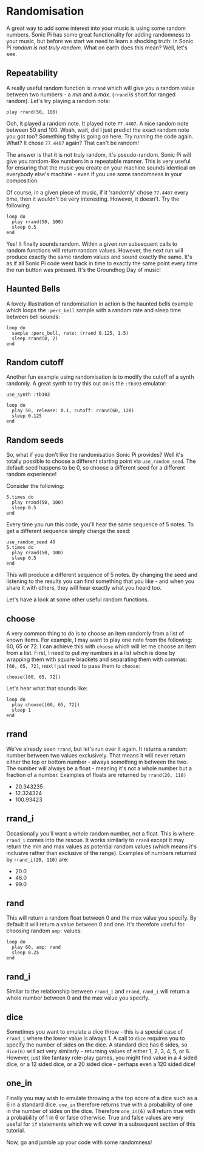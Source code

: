 # Randomisation

A great way to add some interest into your music is using some random numbers. Sonic Pi has some great functionality for adding randomness to your music, but before we start we need to learn a shocking truth: in Sonic Pi *random is not truly random*. What on earth does this mean? Well, let's see. 

## Repeatability

A really useful random function is `rrand` which will give you a random value between two numbers - a *min* and a *max*. (`rrand` is short for ranged random). Let's try playing a random note:

```
play rrand(50, 100)
```

Ooh, it played a random note. It played note `77.4407`. A nice random note between 50 and 100. Woah, wait, did I just predict the exact random note you got too? Something fishy is going on here. Try running the code again. What? It chose `77.4407` again? That can't be random!

The answer is that it is not truly random, it's pseudo-random. Sonic Pi will give you random-like numbers in a repeatable manner. This is very useful for ensuring that the music you create on your machine sounds identical on everybody else's machine - even if you use some randomness in your composition. 

Of course, in a given piece of music, if it 'randomly' chose `77.4407` every time, then it wouldn't be very interesting. However, it doesn't. Try the following:

```
loop do
  play rrand(50, 100)
  sleep 0.5
end 
```

Yes! It finally sounds random. Within a given *run* subsequent calls to random functions will return random values. However, the next run will produce exactly the same random values and sound exactly the same. It's as if all Sonic Pi code went back in time to exactly the same point every time the run button was pressed. It's the Groundhog Day of music!

## Haunted Bells

A lovely illustration of randomisation in action is the haunted bells example which loops the `:perc_bell` sample with a random rate and sleep time between bell sounds:

```
loop do
  sample :perc_bell, rate: (rrand 0.125, 1.5)
  sleep rrand(0, 2)
end
```  

## Random cutoff

Another fun example using randomisation is to modify the cutoff of a synth randomly. A great synth to try this out on is the `:tb303` emulator:

```
use_synth :tb303

loop do
  play 50, release: 0.1, cutoff: rrand(60, 120)
  sleep 0.125
end
```

## Random seeds

So, what if you don't like the randomisation Sonic Pi provides? Well it's totally possible to choose a different starting point via `use_random_seed`. The default seed happens to be 0, so choose a different seed for a different random experience!

Consider the following:

```
5.times do
  play rrand(50, 100)
  sleep 0.5
end
```

Every time you run this code, you'll hear the same sequence of 5 notes. To get a different sequence simply change the seed:

```
use_random_seed 40
5.times do
  play rrand(50, 100)
  sleep 0.5
end
```

This will produce a different sequence of 5 notes. By changing the seed and listening to the results you can find something that you like - and when you share it with others, they will hear exactly what you heard too.

Let's have a look at some other useful random functions.


## choose

A very common thing to do is to choose an item randomly from a list of known items. For example, I may want to play one note from the following: 60, 65 or 72. I can achieve this with `choose` which will let me choose an item from a list. First, I need to put my numbers in a list which is done by wrapping them with square brackets and separating them with commas: `[60, 65, 72]`, next I just need to pass them to `choose`:

```
choose([60, 65, 72])
```

Let's hear what that sounds like:

```
loop do
  play choose([60, 65, 72])
  sleep 1
end
```

## rrand

We've already seen `rrand`, but let's run over it again. It returns a random number between two values exclusively. That means it will never return either the top or bottom number - always something in between the two. The number will always be a float - meaning it's not a whole number but a fraction of a number. Examples of floats are returned by `rrand(20, 110)`

* 20.343235
* 12.324324
* 100.93423

## rrand_i

Occasionally you'll want a whole random number, not a float. This is where `rrand_i` comes into the rescue. It works similarly to `rrand` except it may return the min and max values as potential random values (which means it's inclusive rather than exclusive of the range). Examples of numbers returned by `rrand_i(20, 110)` are:

* 20.0
* 46.0
* 99.0

## rand

This will return a random float between 0 and the max value you specify. By default it will return a value between 0 and one. It's therefore useful for choosing random `amp:` values:


```
loop do
  play 60, amp: rand
  sleep 0.25
end
```

## rand_i

Similar to the relationship between `rrand_i` and `rrand`, `rand_i` will return a whole number between 0 and the max value you specify.

## dice

Sometimes you want to emulate a dice throw - this is a special case of `rrand_i` where the lower value is always 1. A call to `dice` requires you to specify the number of sides on the dice. A standard dice has 6 sides, so `dice(6)` will act very similarly - returning values of either 1, 2, 3, 4, 5, or 6. However, just like fantasy role-play games, you might find value in a 4 sided dice, or a 12 sided dice, or a 20 sided dice - perhaps even a 120 sided dice!

## one_in

Finally you may wish to emulate throwing a the top score of a dice such as a 6 in a standard dice. `one_in` therefore returns true with a probability of one in the number of sides on the dice. Therefore `one_in(6)` will return true with a probability of 1 in 6 or false otherwise. True and false values are very useful for `if` statements which we will cover in a subsequent section of this tutorial.

Now, go and jumble up your code with some randomness!
